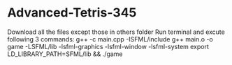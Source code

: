 # Advanced-Tetris-345
Download all the files except those in others folder
Run terminal and excute following 3 commands:
g++ -c main.cpp -ISFML/include
g++ main.o -o game -LSFML/lib -lsfml-graphics -lsfml-window -lsfml-system
export LD_LIBRARY_PATH=SFML/lib && ./game
